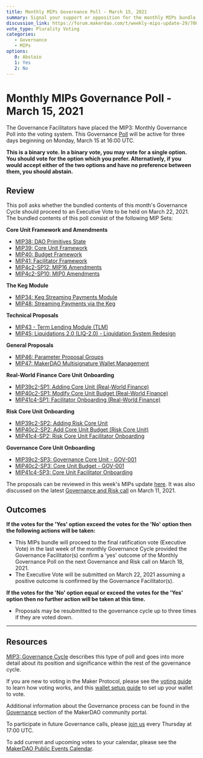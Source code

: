 ```yaml
---
title: Monthly MIPs Governance Poll - March 15, 2021
summary: Signal your support or opposition for the monthly MIPs bundle for March
discussion_link: https://forum.makerdao.com/t/weekly-mips-update-29/7000
vote_type: Plurality Voting
categories:
   - Governance
   - MIPs
options:
   0: Abstain
   1: Yes
   2: No
---
```

# Monthly MIPs Governance Poll - March 15, 2021

The Governance Facilitators have placed the MIP3: Monthly Governance Poll into the voting system. This Governance [Poll](https://community-development.makerdao.com/en/learn/governance/on-chain-gov) will be active for three days beginning on Monday, March 15 at 16:00 UTC.

**This is a binary vote. In a binary vote, you may vote for a single option. You should vote for the option which you prefer. Alternatively, if you would accept either of the two options and have no preference between them, you should abstain.**

## Review

This poll asks whether the bundled contents of this month's Governance Cycle should proceed to an Executive Vote to be held on March 22, 2021. The bundled contents of this poll consist of the following MIP Sets:

**Core Unit Framework and Amendments**

- [MIP38: DAO Primitives State](https://forum.makerdao.com/t/mip38-dao-primitives-state/6095)
- [MIP39: Core Unit Framework](https://forum.makerdao.com/t/mip39-core-unit-framework/6096)
- [MIP40: Budget Framework](https://forum.makerdao.com/t/mip40-budget-framework/6097)
- [MIP41: Facilitator Framework](https://forum.makerdao.com/t/mip41-facilitator-framework/6098)
- [MIP4c2-SP12: MIP16 Amendments](https://forum.makerdao.com/t/mip4c2-sp12-mip16-amendments/6101)
- [MIP4c2-SP10: MIP0 Amendments](https://forum.makerdao.com/t/mip4c2-sp10-mip0-amendments/6099)

**The Keg Module**

- [MIP34: Keg Streaming Payments Module](https://forum.makerdao.com/t/mip34-keg-streaming-payments-module/6013)
- [MIP48: Streaming Payments via the Keg](https://forum.makerdao.com/t/mip48-streaming-payments-via-the-keg/6340)

**Technical Proposals**
- [MIP43 - Term Lending Module (TLM)](https://forum.makerdao.com/t/mip43-term-lending-module-tlm/6153)
- [MIP45: Liquidations 2.0 (LIQ-2.0) - Liquidation System Redesign](https://forum.makerdao.com/t/mip45-liquidations-2-0-liq-2-0-liquidation-system-redesign/6352)

**General Proposals**
- [MIP46: Parameter Proposal Groups](https://forum.makerdao.com/t/mip46-parameter-proposal-groups/6341)
- [MIP47: MakerDAO Multisignature Wallet Management](https://forum.makerdao.com/t/mip47-makerdao-multisignature-wallet-management/6338)

**Real-World Finance Core Unit Onboarding**
- [MIP39c2-SP1: Adding Core Unit (Real-World Finance)](https://forum.makerdao.com/t/mip39c2-sp1-adding-core-unit-real-world-finance/6224)
- [MIP40c2-SP1: Modify Core Unit Budget (Real-World Finance)](https://forum.makerdao.com/t/mip40c2-sp1-modify-core-unit-budget-real-world-finance/6225)
- [MIP41c4-SP1: Facilitator Onboarding (Real-World Finance)](https://forum.makerdao.com/t/mip41c4-sp1-facilitator-onboarding-real-world-finance/6226)

**Risk Core Unit Onboarding**
- [MIP39c2-SP2: Adding Risk Core Unit](https://forum.makerdao.com/t/mip39c2-sp2-adding-risk-core-unit/6342)
- [MIP40c2-SP2: Add Core Unit Budget (Risk Core Unit)](https://forum.makerdao.com/t/mip40c2-sp2-add-core-unit-budget-risk-core-unit/6343)
- [MIP41c4-SP2: Risk Core Unit Facilitator Onboarding](https://forum.makerdao.com/t/mip41c4-sp2-risk-core-unit-facilitator-onboarding/6344)

**Governance Core Unit Onboarding**
- [MIP39c2-SP3: Governance Core Unit - GOV-001](https://forum.makerdao.com/t/mip39c2-sp3-governance-core-unit-gov-001/6348)
- [MIP40c2-SP3: Core Unit Budget - GOV-001](https://forum.makerdao.com/t/mip40c2-sp3-core-unit-budget-gov-001/6349)
- [MIP41c4-SP3: Core Unit Facilitator Onboarding](https://forum.makerdao.com/t/mip41c4-sp3-core-unit-facilitator-onboarding/6350)

The proposals can be reviewed in this week's MIPs update [here](https://forum.makerdao.com/t/weekly-mips-update-29/7000). It was also discussed on the latest [Governance and Risk call](https://forum.makerdao.com/t/agenda-discussion-scientific-governance-and-risk-132-thursday-march-11-17-00-utc/6859) on March 11, 2021.

## Outcomes

**If the votes for the 'Yes' option exceed the votes for the 'No' option then the following actions will be taken:**
* This MIPs bundle will proceed to the final ratification vote (Executive Vote) in the last week of the monthly Governance Cycle provided the Governance Facilitator(s) confirm a 'yes' outcome of the Monthly Governance Poll on the next Governance and Risk call on March 18, 2021.
* The Executive Vote will be submitted on March 22, 2021 assuming a positive outcome is confirmed by the Governance Facilitator(s).

**If the votes for the 'No' option equal or exceed the votes for the 'Yes' option then no further action will be taken at this time.**
* Proposals may be resubmitted to the governance cycle up to three times if they are voted down.
---

## Resources

[MIP3: Governance Cycle](https://github.com/makerdao/mips/blob/master/MIP3/mip3.md) describes this type of poll and goes into more detail about its position and significance within the rest of the governance cycle.

If you are new to voting in the Maker Protocol, please see the [voting guide](https://community-development.makerdao.com/en/learn/governance/how-voting-works/) to learn how voting works, and this [wallet setup guide](https://community-development.makerdao.com/en/learn/governance/voting-setup/) to set up your wallet to vote.

Additional information about the Governance process can be found in the [Governance](https://community-development.makerdao.com/en/learn/governance) section of the MakerDAO community portal.

To participate in future Governance calls, please [join us](https://github.com/makerdao/community/tree/master/governance/governance-and-risk-meetings) every Thursday at 17:00 UTC.

To add current and upcoming votes to your calendar, please see the [MakerDAO Public Events Calendar](https://calendar.google.com/calendar/embed?src=makerdao.com_3efhm2ghipksegl009ktniomdk%40group.calendar.google.com&ctz=UTC&mode=week&showCalendars=0&showPrint=0).
